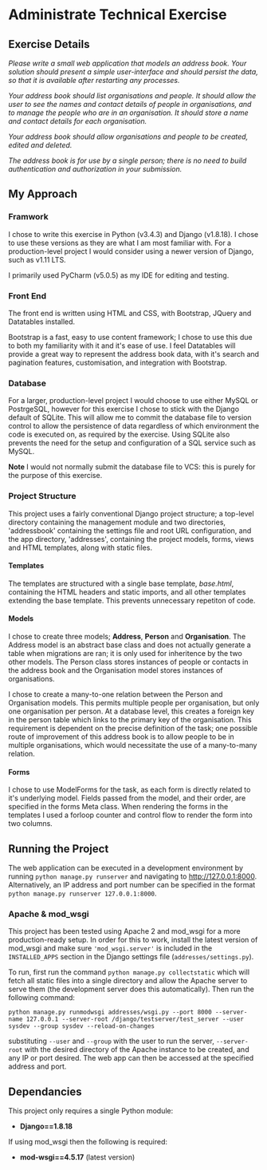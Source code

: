 # Administrate Technical Exercise

## Exercise Details
*Please write a small web application that models an address book. Your solution should present a simple user-interface and
should persist the data, so that it is available after restarting any processes.*

*Your address book should list organisations and people. It should allow the user to see the names and contact details of
people in organisations, and to manage the people who are in an organisation. It should store a name and contact details for
each organisation.*

*Your address book should allow organisations and people to be created, edited and deleted.*

*The address book is for use by a single person; there is no need to build authentication and authorization in your submission.*

## My Approach

### Framwork
I chose to write this exercise in Python (v3.4.3) and Django (v1.8.18). I chose to use these versions as they are what I am most familiar with. For a production-level project I would consider using a newer version of Django, such as v1.11 LTS.

I primarily used PyCharm (v5.0.5) as my IDE for editing and testing.

### Front End
The front end is written using HTML and CSS, with Bootstrap, JQuery and Datatables installed. 

Bootstrap is a fast, easy to use content framework; I chose to use this due to both my familiarity with it and it's ease of use. I feel Datatables will provide a great way to represent the address book data, with it's search and pagination features, customisation, and integration with Bootstrap.

### Database
For a larger, production-level project I would choose to use either MySQL or PostrgeSQL, however for this exercise I chose to stick with the Django default of SQLite. This will allow me to commit the database file to version control to allow the persistence of data regardless of which environment the code is executed on, as required by the exercise. Using SQLite also prevents the need for the setup and configuration of a SQL service such as MySQL.

**Note** I would not normally submit the database file to VCS: this is purely for the purpose of this exercise.

### Project Structure
This project uses a fairly conventional Django project structure; a top-level directory containing the management module and two directories, 'addressbook' containing the settings file and root URL configuration, and the app directory, 'addresses', containing the project models, forms, views and HTML templates, along with static files.

#### Templates
The templates are structured with a single base template, *base.html*, containing the HTML headers and static imports, and all other templates extending the base template. This prevents unnecessary repetiton of code.

#### Models
I chose to create three models; **Address**, **Person** and **Organisation**. The Address model is an abstract base class and does not actually generate a table when migrations are ran; it is only used for inheritence by the two other models. The Person class stores instances of people or contacts in the address book and the Organisation model stores instances of organisations.

I chose to create a many-to-one relation between the Person and Organisation models. This permits multiple people per organisation, but only one organisation per person. At a database level, this creates a foreign key in the person table which links to the primary key of the organisation.
This requirement is dependent on the precise definition of the task; one possible route of improvement of this address book is to allow people to be in multiple organisations, which would necessitate the use of a many-to-many relation.

#### Forms
I chose to use ModelForms for the task, as each form is directly related to it's underlying model. Fields passed from the model, and their order, are specified in the forms Meta class. When rendering the forms in the templates I used a forloop counter and control flow to render the form into two columns.

## Running the Project
The web application can be executed in a development environment by running `python manage.py runserver` and navigating to http://127.0.0.1:8000. Alternatively, an IP address and port number can be specified in the format `python manage.py runserver 127.0.0.1:8000`.

### Apache & mod_wsgi
This project has been tested using Apache 2 and mod_wsgi for a more production-ready setup. In order for this to work, install the latest version of mod_wsgi and make sure `'mod_wsgi.server'` is included in the `INSTALLED_APPS` section in the Django settings file (`addresses/settings.py`). 

To run, first run the command `python manage.py collectstatic` which will fetch all static files into a single directory and allow the Apache server to serve them (the development server does this automatically). Then run the following command:

```
python manage.py runmodwsgi addresses/wsgi.py --port 8000 --server-name 127.0.0.1 --server-root /django/testserver/test_server --user sysdev --group sysdev --reload-on-changes
```

substituting `--user` and `--group` with the user to run the server, `--server-root` with the desired directory of the Apache instance to be created, and any IP or port desired. The web app can then be accessed at the specified address and port.

## Dependancies
This project only requires a single Python module:
* **Django==1.8.18**

If using mod_wsgi then the following is required:
* **mod-wsgi==4.5.17** (latest version)

